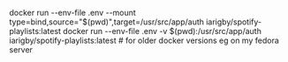 docker run --env-file .env --mount type=bind,source="$(pwd)",target=/usr/src/app/auth iarigby/spotify-playlists:latest
docker run --env-file .env -v $(pwd):/usr/src/app/auth iarigby/spotify-playlists:latest # for older docker versions eg on my fedora server